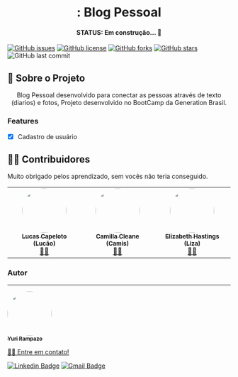 <h1 align="center">: Blog Pessoal</h1>


<h4 align="center"> 
  STATUS:  Em construção...  🚧
</h4>


[![GitHub issues](https://img.shields.io/github/issues/yurirampazo/blogPessoal?logo=GitHub)](https://github.com/yurirampazo/blogPessoal/issues)
[![GitHub license](https://img.shields.io/github/license/yurirampazo/blogPessoal?color=3&logo=Github)](https://github.com/yurirampazo/blogPessoal)
[![GitHub forks](https://img.shields.io/github/forks/yurirampazo/blogPessoal?logo=GitHub)](https://github.com/yurirampazo/blogPessoal/network)
[![GitHub stars](https://img.shields.io/github/stars/yurirampazo/blogPessoal?logo=github)](https://github.com/yurirampazo/blogPessoal/stargazers)
![GitHub last commit](https://img.shields.io/github/last-commit/yurirampazo/blogPessoal)


## 📄 Sobre o Projeto
<p align="center"> 
	 Blog Pessoal desenvolvido para conectar as pessoas através de texto (diarios) e fotos,
   Projeto desenvolvido no BootCamp da Generation Brasil.
</p>


### Features

- [x] Cadastro de usuário


## 👨‍💻 Contribuidores

Muito obrigado pelos aprendizado, sem vocês não teria conseguido. 

<table>
  <tr>
	<td align="center"><a href="https://www.linkedin.com/in/lucas-capelotto-da-silva-43b26216a/"><img style="border-radius: 50%;" src="https://avatars.githubusercontent.com/u/57732522?v=4" width="100px;" alt=""/><br /><sub><b>Lucas Capeloto (Lucão)</b></sub></a><br /><a href="https://github.com/LucasCapSilva" title="Instrutor Generation Brasil">👨‍🚀</a></td> 
	  <td align="center"><a href="https://www.linkedin.com/in/camillacleane/"><img style="border-radius: 50%;" src="https://media-exp1.licdn.com/dms/image/C5603AQHv9qtp6ZPjdA/profile-displayphoto-shrink_800_800/0/1604110535275?e=1623888000&v=beta&t=6r5faAFI5Cg-Csf3NpM9G8FzsfffpPb3d-kMEikhJs0" width="100px;" alt=""/><br /><sub><b>Camilla Cleane (Camis)</b></sub></a><br /><a href="https://www.linkedin.com/in/camillacleane/" title="Instrutora Generation Brasil">👨‍🚀</a></td> 
	   <td align="center"><a href="https://www.linkedin.com/in/elizabeth-hastings/"><img style="border-radius: 50%;" src="https://media-exp1.licdn.com/dms/image/C4E03AQGV_K5KF8CE7A/profile-displayphoto-shrink_800_800/0/1531913155612?e=1623888000&v=beta&t=VVaZvLFZCdzrxgC2QKwa9r3vAd7Ozjk2gU0llYRIzDM" width="100px;" alt=""/><br /><sub><b>Elizabeth Hastings (Liza)</b></sub></a><br /><a href="https://www.linkedin.com/in/elizabeth-hastings/" title="Instrutora Generation Brasil">👨‍🚀</a></td> 
	  
</tr>
</table>


### Autor
---

<a href="https://app.rocketseat.com.br/me/yuri-mina-rampazo-09585">
 <img style="border-radius: 50%;" src="https://avatars.githubusercontent.com/u/78765799?s=400&u=f8a41d23588843f2686ec6dec0c6a588843d851e&v=4" width="100px;" alt=""/>
 <br />
 <sub><b>Yuri Rampazo</b></sub>


👋🏽 Entre em contato!

[![Linkedin Badge](https://img.shields.io/badge/-Yuri-blue?style=flat-square&logo=Linkedin&logoColor=white&link=https://www.linkedin.com/in/yurimrampazo/)](https://www.linkedin.com/in/yurimrampazo/) 
[![Gmail Badge](https://img.shields.io/badge/-rampazo.yu@gmail.com-c14438?style=flat-square&logo=Gmail&logoColor=white&link=mailto:rampazo.yu@gmail.com)](mailto:rampazo.yu@gmail.com)
